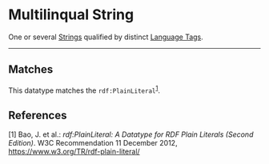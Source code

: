 # Multilinqual String

One or several [Strings](../datatypes/String.md) qualified by distinct [Language Tags](../datatypes/Language_Tag.md).

---
## Matches

This datatype matches the `rdf:PlainLiteral`<sup>[1](#fn1)</sup>.

## References

<a name="fn1">\[1\]</a> Bao, J. et al.: *rdf:PlainLiteral: A Datatype for RDF Plain Literals (Second Edition)*. W3C Recommendation 11 December 2012, https://www.w3.org/TR/rdf-plain-literal/
